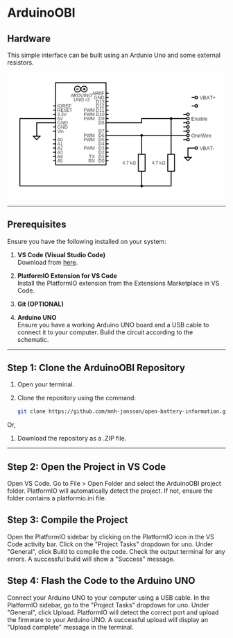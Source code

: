 # ArduinoOBI

## Hardware

This simple interface can be built using an Ardunio Uno and some external resistors. 

![screenshot](../docs/images/arduino-obi.png)

---

## Prerequisites

Ensure you have the following installed on your system:

1. **VS Code (Visual Studio Code)**  
   Download from [here](https://code.visualstudio.com/).

2. **PlatformIO Extension for VS Code**  
   Install the PlatformIO extension from the Extensions Marketplace in VS Code.

3. **Git (OPTIONAL)**  

4. **Arduino UNO**  
   Ensure you have a working Arduino UNO board and a USB cable to connect it to your computer.
   Build the circuit according to the schematic.

---

## Step 1: Clone the ArduinoOBI Repository

1. Open your terminal.
2. Clone the repository using the command:

   ```bash
   git clone https://github.com/mnh-jansson/open-battery-information.git
   ```

Or,

1. Download the repository as a .ZIP file.
---

## Step 2: Open the Project in VS Code

  Open VS Code.
  Go to File > Open Folder and select the ArduinoOBI project folder.
  PlatformIO will automatically detect the project. If not, ensure the folder contains a platformio.ini file.

## Step 3: Compile the Project

  Open the PlatformIO sidebar by clicking on the PlatformIO icon in the VS Code activity bar.
  Click on the "Project Tasks" dropdown for uno.
  Under "General", click Build to compile the code.
  Check the output terminal for any errors. A successful build will show a "Success" message.

## Step 4: Flash the Code to the Arduino UNO

  Connect your Arduino UNO to your computer using a USB cable.
  In the PlatformIO sidebar, go to the "Project Tasks" dropdown for uno.
  Under "General", click Upload.
  PlatformIO will detect the correct port and upload the firmware to your Arduino UNO.
  A successful upload will display an "Upload complete" message in the terminal.
